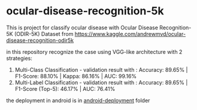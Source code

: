 # ocular-disease-recognition-5k

This is project for classify ocular disease with Ocular Disease Recognition-5K (ODIR-5K) Dataset from https://www.kaggle.com/andrewmvd/ocular-disease-recognition-odir5k

in this repository recognize the case using VGG-like architecture with 2 strategies:
   1. Multi-Class Classification - validation result with : Accuracy: 89.65%   | F1-Score: 88.10%   | Kappa: 86.16% | AUC: 99.16%
   2. Multi-Label Classification - validation result with : Accuracy: 89.65%   | F1-Score (Top-5): 46.17% | AUC: 76.41%
   
the deployment in android is in [android-deployment](https://github.com/hamdiibnizhar/ocular-disease-recognition-5k/blob/master/android-deployment) folder
